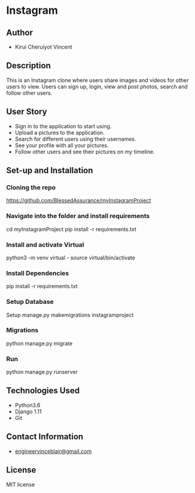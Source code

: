 # Instagram

## Author

- Kirui Cheruiyot Vincent 

## Description 

This is an Instagram clone where users share images and videos for other users to view. Users can sign up, login, view and post photos, search and follow other users.

## User Story

- Sign in to the application to start using.
- Upload a pictures to the application.
- Search for different users using their usernames.
- See your profile with all your pictures.
- Follow other users and see their pictures on my timeline.

## Set-up and Installation

### Cloning the repo

https://github.com/BlessedAssurance/myInstagramProject

### Navigate into the folder and install requirements

cd myInstagramProject pip install -r requirements.txt

### Install and activate Virtual

python3 -m venv virtual - source virtual/bin/activate

### Install Dependencies

pip install -r requirements.txt

### Setup Database
Setup manage.py makemigrations instagramproject

### Migrations

python manage.py migrate

### Run

python manage.py runserver

## Technologies Used

- Python3.6
- Django 1.11
- Git

## Contact Information

- engineervinceblair@gmail.com 

## License 

MIT license



